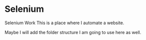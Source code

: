 # Selenium
Selenium Work
This is a place where I automate a website. 

Maybe I will add the folder structure I am going to use here as well.
